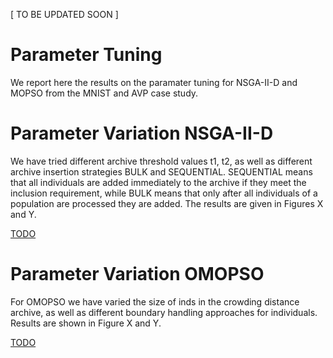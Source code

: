 [ TO BE UPDATED SOON ]

# Parameter Tuning

We report here the results on the paramater tuning for NSGA-II-D and MOPSO from the MNIST and AVP case study.

# Parameter Variation NSGA-II-D

We have tried different archive threshold values t1, t2, as well as different archive insertion strategies BULK and SEQUENTIAL. 
SEQUENTIAL means that all individuals are added immediately to the archive if they meet the inclusion requirement, while BULK means that only after all individuals of a population are processed they are added.
The results are given in Figures X and Y.

[TODO]()

# Parameter Variation OMOPSO

For OMOPSO we have varied the size of inds in the crowding distance archive, as well as different boundary handling approaches for individuals. Results are shown in Figure X and Y.

[TODO]()

